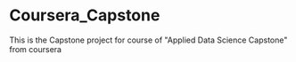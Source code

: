 # Coursera_Capstone
This is the Capstone project for course of "Applied Data Science Capstone" from coursera 
